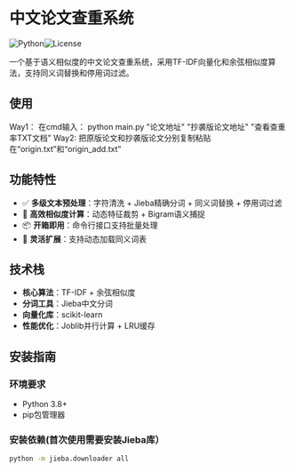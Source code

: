 # 中文论文查重系统

![Python](https://img.shields.io/badge/Python-3.8%2B-blue)![License](https://img.shields.io/badge/License-MIT-green)

一个基于语义相似度的中文论文查重系统，采用TF-IDF向量化和余弦相似度算法，支持同义词替换和停用词过滤。
## 使用
Way1：  在cmd输入： python main.py "论文地址" "抄袭版论文地址" "查看查重率TXT文档"
Way2:   把原版论文和抄袭版论文分别复制粘贴在“origin.txt”和“origin_add.txt”
## 功能特性

- ✅ **多级文本预处理**：字符清洗 + Jieba精确分词 + 同义词替换 + 停用词过滤
- 🚀 **高效相似度计算**：动态特征裁剪 + Bigram语义捕捉
- 📦 **开箱即用**：命令行接口支持批量处理
- 🔧 **灵活扩展**：支持动态加载同义词表

## 技术栈

- **核心算法**：TF-IDF + 余弦相似度
- **分词工具**：Jieba中文分词
- **向量化库**：scikit-learn
- **性能优化**：Joblib并行计算 + LRU缓存

## 安装指南

### 环境要求
- Python 3.8+
- pip包管理器

### 安装依赖(首次使用需要安装Jieba库）
```bash
python -m jieba.downloader all
